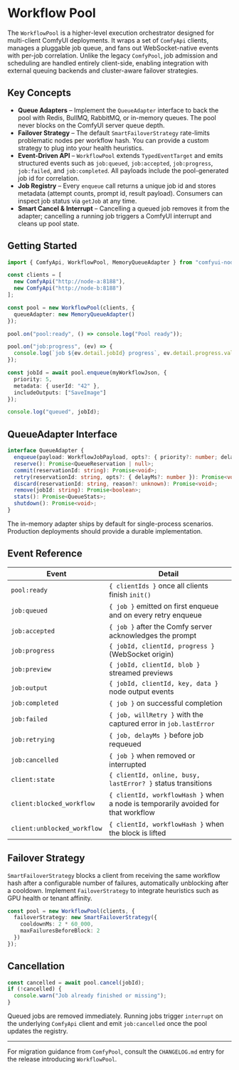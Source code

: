# Workflow Pool

The `WorkflowPool` is a higher-level execution orchestrator designed for multi-client ComfyUI deployments. It wraps a set of `ComfyApi` clients, manages a pluggable job queue, and fans out WebSocket-native events with per-job correlation. Unlike the legacy `ComfyPool`, job admission and scheduling are handled entirely client-side, enabling integration with external queuing backends and cluster-aware failover strategies.

## Key Concepts

- **Queue Adapters** – Implement the `QueueAdapter` interface to back the pool with Redis, BullMQ, RabbitMQ, or in-memory queues. The pool never blocks on the ComfyUI server queue depth.
- **Failover Strategy** – The default `SmartFailoverStrategy` rate-limits problematic nodes per workflow hash. You can provide a custom strategy to plug into your health heuristics.
- **Event-Driven API** – `WorkflowPool` extends `TypedEventTarget` and emits structured events such as `job:queued`, `job:accepted`, `job:progress`, `job:failed`, and `job:completed`. All payloads include the pool-generated job id for correlation.
- **Job Registry** – Every `enqueue` call returns a unique job id and stores metadata (attempt counts, prompt id, result payload). Consumers can inspect job status via `getJob` at any time.
- **Smart Cancel & Interrupt** – Cancelling a queued job removes it from the adapter; cancelling a running job triggers a ComfyUI interrupt and cleans up pool state.

## Getting Started

```ts
import { ComfyApi, WorkflowPool, MemoryQueueAdapter } from "comfyui-node";

const clients = [
  new ComfyApi("http://node-a:8188"),
  new ComfyApi("http://node-b:8188")
];

const pool = new WorkflowPool(clients, {
  queueAdapter: new MemoryQueueAdapter()
});

pool.on("pool:ready", () => console.log("Pool ready"));

pool.on("job:progress", (ev) => {
  console.log(`job ${ev.detail.jobId} progress`, ev.detail.progress.value);
});

const jobId = await pool.enqueue(myWorkflowJson, {
  priority: 5,
  metadata: { userId: "42" },
  includeOutputs: ["SaveImage"]
});

console.log("queued", jobId);
```

## QueueAdapter Interface

```ts
interface QueueAdapter {
  enqueue(payload: WorkflowJobPayload, opts?: { priority?: number; delayMs?: number }): Promise<void>;
  reserve(): Promise<QueueReservation | null>;
  commit(reservationId: string): Promise<void>;
  retry(reservationId: string, opts?: { delayMs?: number }): Promise<void>;
  discard(reservationId: string, reason?: unknown): Promise<void>;
  remove(jobId: string): Promise<boolean>;
  stats(): Promise<QueueStats>;
  shutdown(): Promise<void>;
}
```

The in-memory adapter ships by default for single-process scenarios. Production deployments should provide a durable implementation.

## Event Reference

| Event | Detail |
| --- | --- |
| `pool:ready` | `{ clientIds }` once all clients finish `init()` |
| `job:queued` | `{ job }` emitted on first enqueue and on every retry enqueue |
| `job:accepted` | `{ job }` after the Comfy server acknowledges the prompt |
| `job:progress` | `{ jobId, clientId, progress }` (WebSocket origin) |
| `job:preview` | `{ jobId, clientId, blob }` streamed previews |
| `job:output` | `{ jobId, clientId, key, data }` node output events |
| `job:completed` | `{ job }` on successful completion |
| `job:failed` | `{ job, willRetry }` with the captured error in `job.lastError` |
| `job:retrying` | `{ job, delayMs }` before job requeued |
| `job:cancelled` | `{ job }` when removed or interrupted |
| `client:state` | `{ clientId, online, busy, lastError? }` status transitions |
| `client:blocked_workflow` | `{ clientId, workflowHash }` when a node is temporarily avoided for that workflow |
| `client:unblocked_workflow` | `{ clientId, workflowHash }` when the block is lifted |

## Failover Strategy

`SmartFailoverStrategy` blocks a client from receiving the same workflow hash after a configurable number of failures, automatically unblocking after a cooldown. Implement `FailoverStrategy` to integrate heuristics such as GPU health or tenant affinity.

```ts
const pool = new WorkflowPool(clients, {
  failoverStrategy: new SmartFailoverStrategy({
    cooldownMs: 2 * 60_000,
    maxFailuresBeforeBlock: 2
  })
});
```

## Cancellation

```ts
const cancelled = await pool.cancel(jobId);
if (!cancelled) {
  console.warn("Job already finished or missing");
}
```

Queued jobs are removed immediately. Running jobs trigger `interrupt` on the underlying `ComfyApi` client and emit `job:cancelled` once the pool updates the registry.

---

For migration guidance from `ComfyPool`, consult the `CHANGELOG.md` entry for the release introducing `WorkflowPool`.
